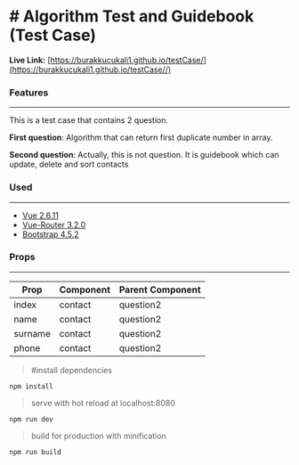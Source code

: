 # # Algorithm Test and Guidebook (Test Case)
**Live Link:** [https://burakkucukali1.github.io/testCase/](https://burakkucukali1.github.io/testCase//)

### Features
<hr>

This is a test case that contains 2 question.

**First question**: Algorithm that can return first duplicate number in array.

**Second question**: Actually, this is not question. It is guidebook which can update, delete and sort contacts



### Used
<hr>

 - [Vue 2.6.11](https://github.com/vuejs/vue)
 - [Vue-Router 3.2.0](https://github.com/vuejs/vue-router)
 - [Bootstrap 4.5.2](https://www.npmjs.com/package/bootstrap)

 
 ### Props
 <hr>
 
 |Prop|Component|Parent Component|
 |--|--|--|
 |index|contact|question2|
 |name|contact|question2|
 |surname|contact|question2|
 |phone|contact|question2|

   > #install dependencies
 
    npm install
>serve with hot reload at localhost:8080

    npm run dev
>build for production with minification

    npm run build

    
